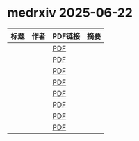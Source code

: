 # medrxiv 2025-06-22

| 标题 | 作者 | PDF链接 |  摘要 |
|------|------|--------|------|
|  |  | [PDF](https://doi.org/10.1101/2025.06.20.25329913) |  |
|  |  | [PDF](https://doi.org/10.1101/2025.02.22.25322346) |  |
|  |  | [PDF](https://doi.org/10.1101/2025.03.11.25323797) |  |
|  |  | [PDF](https://doi.org/10.1101/2025.06.20.25328883) |  |
|  |  | [PDF](https://doi.org/10.1101/2024.04.21.24306055) |  |
|  |  | [PDF](https://doi.org/10.1101/2025.06.16.25329631) |  |
|  |  | [PDF](https://doi.org/10.1101/2025.06.19.25329967) |  |
|  |  | [PDF](https://doi.org/10.1101/2025.06.19.25329965) |  |
